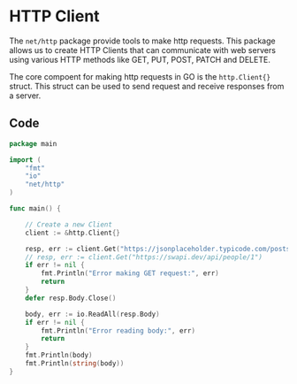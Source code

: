 # HTTP Client

The `net/http` package provide tools to make http requests. This package allows us to create HTTP Clients that can communicate with web servers using various HTTP methods like GET, PUT, POST, PATCH and DELETE.

The core compoent for making http requests in GO is the `http.Client{}` struct. This struct can be used to send request and receive responses from a server.


## Code
```go
package main

import (
	"fmt"
	"io"
	"net/http"
)

func main() {

	// Create a new Client
	client := &http.Client{}

	resp, err := client.Get("https://jsonplaceholder.typicode.com/posts/10")
	// resp, err := client.Get("https://swapi.dev/api/people/1")
	if err != nil {
		fmt.Println("Error making GET request:", err)
		return
	}
	defer resp.Body.Close()

	body, err := io.ReadAll(resp.Body)
	if err != nil {
		fmt.Println("Error reading body:", err)
		return
	}
	fmt.Println(body)
	fmt.Println(string(body))
}
```